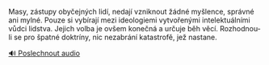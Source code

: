 
Masy, zástupy obyčejných lidí, nedají vzniknout žádné myšlence, správné ani mylné. Pouze si vybírají mezi ideologiemi vytvořenými intelektuálními vůdci lidstva. Jejich volba je ovšem konečná a určuje běh věcí. Rozhodnou-li se pro špatné doktríny, nic nezabrání katastrofě, jež nastane.

[🔊 Poslechnout audio](/data/7-paragraphs/audio/chapter_168/para_011-Masy-zstupy-obyejnch-lid-nedaj-vzniknout.mp3)
